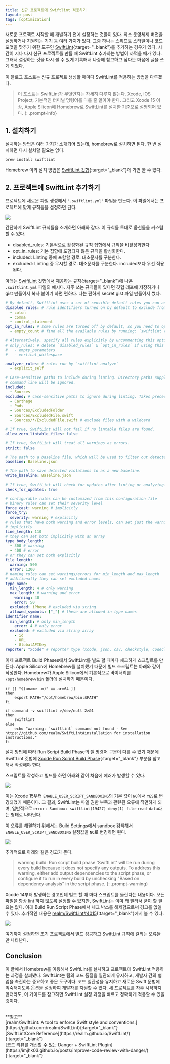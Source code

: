 ```yaml
---
title: 신규 프로젝트에 Swiftlint 적용하기
layout: post
tags: [optimization]
---
```


새로운 프로젝트 시작할 때 개발하기 전에 설정하는 것들이 있다. 최소 운영체제 버전을 설정하거나 지원되는 기기 등 여러 가지가 있다. 그중 하나는 스위프트 스타일이나 코드 포맷을 맞추기 위한 도구인 [SwiftLint](https://github.com/realm/SwiftLint){:target="_blank"}를 추가하는 경우가 있다. 시간이 지나 다시 신규 프로젝트를 만들 때 SwiftLint 추가하는 방법이 까먹을 때가 있다. 그래서 설정하는 것을 다시 볼 수 있게 기록해서 나중에 참고하고 싶다는 마음에 글을 쓰게 되었다.

이 블로그 포스트는 신규 프로젝트 생성할 때마다 SwiftLint를 적용하는 방법을 다루겠다.

>이 포스트는 SwiftLint가 무엇인지는 자세히 다루지 않는다. Xcode, iOS Project, 기본적인 터미널 명령어를 다룰 줄 알아야 한다. 그리고 Xcode 15 이상, Apple Silicon에 Homebrew로 SwiftLint를 설치한 기준으로 설명되어 있다.
{: .prompt-info}

## 1. 설치하기
설치하는 방법은 여러 가지가 소개되어 있는데, homebrew로 설치하면 된다. 한 번 설치하면 다시 설치할 필요는 없다.

```swift
brew install swiftlint
```

Homebrew 이외 설치 방법은 [SwiftLint 깃헙](https://github.com/realm/SwiftLint/?tab=readme-ov-file#installation){:target="_blank"}에 가면 볼 수 있다.

## 2. 프로젝트에 SwiftLint 추가하기
프로젝트에 새로운 파일 생성해서 `'.swiftlint.yml'` 파일을 만든다. 이 파일에서는 프로젝트에 맞게 규칙들을 설정하면 된다.

![](/assets/img/2024/08/20/image1.png)

간단하게 SwiftLint 규칙들을 소개하면 아래와 같다. 이 규칙들 토대로 옵션들을 커스텀 할 수 있다.
* disabled_rules: 기본적으로 활성화된 규칙 집합에서 규칙을 비활성화한다
* opt_in_rules: 기본 집합에 포함되지 않은 규칙을 활성화한다.
* included: Linting 중에 포함할 경로. 대소문자를 구분한다.
* excluded: Linting 중 무시할 경로. 대소문자를 구분한다. included보다 우선 적용된다.

아래는 [SwiftLint 깃헙에서 제공하는 규칙](https://github.com/realm/SwiftLint?tab=readme-ov-file#configuration){:target="_blank"}에 나온 `.swiftlint.yml` 파일의 예시다. 자주 쓰는 규칙들이 있다면 깃헙 레포에 저장하거나 gist 만들어서 복사 붙이기 하면 편하다. 나는 편하게 secret gist 파일 만들어서 썼다.

```yml
# By default, SwiftLint uses a set of sensible default rules you can adjust:
disabled_rules: # rule identifiers turned on by default to exclude from running
  - colon
  - comma
  - control_statement
opt_in_rules: # some rules are turned off by default, so you need to opt-in
  - empty_count # find all the available rules by running: `swiftlint rules`

# Alternatively, specify all rules explicitly by uncommenting this option:
# only_rules: # delete `disabled_rules` & `opt_in_rules` if using this
#   - empty_parameters
#   - vertical_whitespace

analyzer_rules: # rules run by `swiftlint analyze`
  - explicit_self

# Case-sensitive paths to include during linting. Directory paths supplied on the
# command line will be ignored.
included: 
  - Sources
excluded: # case-sensitive paths to ignore during linting. Takes precedence over `included`
  - Carthage
  - Pods
  - Sources/ExcludedFolder
  - Sources/ExcludedFile.swift
  - Sources/*/ExcludedFile.swift # exclude files with a wildcard

# If true, SwiftLint will not fail if no lintable files are found.
allow_zero_lintable_files: false

# If true, SwiftLint will treat all warnings as errors.
strict: false

# The path to a baseline file, which will be used to filter out detected violations.
baseline: Baseline.json

# The path to save detected violations to as a new baseline.
write_baseline: Baseline.json

# If true, SwiftLint will check for updates after linting or analyzing.
check_for_updates: true

# configurable rules can be customized from this configuration file
# binary rules can set their severity level
force_cast: warning # implicitly
force_try:
  severity: warning # explicitly
# rules that have both warning and error levels, can set just the warning level
# implicitly
line_length: 110
# they can set both implicitly with an array
type_body_length:
  - 300 # warning
  - 400 # error
# or they can set both explicitly
file_length:
  warning: 500
  error: 1200
# naming rules can set warnings/errors for min_length and max_length
# additionally they can set excluded names
type_name:
  min_length: 4 # only warning
  max_length: # warning and error
    warning: 40
    error: 50
  excluded: iPhone # excluded via string
  allowed_symbols: ["_"] # these are allowed in type names
identifier_name:
  min_length: # only min_length
    error: 4 # only error
  excluded: # excluded via string array
    - id
    - URL
    - GlobalAPIKey
reporter: "xcode" # reporter type (xcode, json, csv, checkstyle, codeclimate, junit, html, emoji, sonarqube, markdown, github-actions-logging, summary)
```

이제 프로젝트 Build Phases에서 SwiftLint를 빌드 할 때마다 체크하게 스크립트를 만든다. Apple Silicon에 Homebrew를 설치했기 때문에 빌드 스크립트는 아래와 같이 작성한다. Homebrew가 Apple Silicon에서 기본적으로 바이너리를 `/opt/homebrew/bin` 폴더에 설치하기 때문이다.

```shell
if [[ "$(uname -m)" == arm64 ]]
then
    export PATH="/opt/homebrew/bin:$PATH"
fi

if command -v swiftlint >/dev/null 2>&1
then
    swiftlint
else
    echo "warning: `swiftlint` command not found - See https://github.com/realm/SwiftLint#installation for installation instructions."
fi
```

설치 방법에 따라 Run Script Build Phase의 셸 명령어 구문이 다를 수 있기 때문에 SwiftLint 깃헙에 [Xcode Run Script Build Phase](https://github.com/realm/SwiftLint?tab=readme-ov-file#xcode-run-script-build-phase){:target="_blank"} 부분을 참고해서 작성해야 한다.

스크립트를 작성하고 빌드를 하면 아래와 같이 처음에 에러가 발생할 수 있다.

![](/assets/img/2024/08/20/image2.png)

이는 Xcode 15부터 `ENABLE_USER_SCRIPT_SANDBOXING`의 기본 값이 `NO`에서 `YES`로 변경되었기 때문이다. 그 결과, SwiftLint는 파일 권한 부족과 관련된 오류에 직면하게 되며, 일반적으로 `error: Sandbox: swiftlint(19427) deny(1) file-read-data`라는 형태로 나타난다.

이 오류를 해결하기 위해서는 Build Settings에서 sandbox 검색해서 `ENABLE_USER_SCRIPT_SANDBOXING` 설정값을 `NO`로 변경하면 된다.

![](/assets/img/2024/08/20/image3.png)

추가적으로 아래와 같은 경고가 뜬다.
>warning build: Run script build phase 'SwiftLint' will be run during every build because it does not specify any outputs. To address this warning, either add output dependencies to the script phase, or configure it to run in every build by unchecking "Based on dependency analysis" in the script phase.
{: .prompt-warning}

Xcode 14부터 발생하는 경고인데 빌드 할 때 마다 스크립트를 돌린다는 내용이다. 모든 파일을 항상 lint 하지 않도록 설정할 수 있지만, SwiftLint는 이미 꽤 빨라서 굳이 할 필요는 없다. 아래 Build Run Script Phase에서 체크 박스를 해제함으로써 경고를 없앨 수 있다. 추가적인 내용은 [realm/SwiftLint\#4015](https://github.com/realm/SwiftLint/issues/4015){:target="_blank"}에서 볼 수 있다.

![](/assets/img/2024/08/20/image4.png)

여기까지 설정하면 초기 프로젝트에서 빌드 성공하고 SwiftLint 규칙에 걸리는 오류들만 나타난다.

## Conclusion
이 글에서 Homebrew를 이용해서 SwiftLint를 설치하고 프로젝트에 SwiftLint 적용하는 과정을 살펴봤다. SwiftLint는 팀의 코드 품질을 일관되게 유지하고, 개발자 간의 협업을 촉진하는 중요하고 좋은 도구이다. 코드 일관성을 유지하고 새로운 Swift 문법에 익숙해지도록 옵션을 설정하여 개발자를 지원할 수 있다. 새 프로젝트를 자주 시작하지 않더라도, 이 가이드를 참고하면 SwiftLint 설정 과정을 빠르고 정확하게 적용할 수 있을 것이다.

<br>
**참고**
<br>
[realm/SwiftLint: A tool to enforce Swift style and conventions.](https://github.com/realm/SwiftLint){:target="_blank"}
<br>
[SwiftLintCore Reference](https://realm.github.io/SwiftLint/){:target="_blank"}
<br>
[코드 리뷰를 개선할 수 있는 Danger + SwiftLint Plugin](https://imjhk03.github.io/posts/improve-code-review-with-danger/){:target="_blank"}